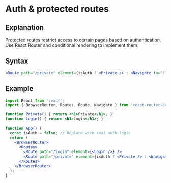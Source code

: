 # Auth & protected routes

## Explanation
Protected routes restrict access to certain pages based on authentication. Use React Router and conditional rendering to implement them.

## Syntax
```jsx
<Route path="/private" element={isAuth ? <Private /> : <Navigate to="/login" />} />
```

## Example
```jsx
import React from 'react';
import { BrowserRouter, Routes, Route, Navigate } from 'react-router-dom';

function Private() { return <h1>Private</h1>; }
function Login() { return <h1>Login</h1>; }

function App() {
  const isAuth = false; // Replace with real auth logic
  return (
    <BrowserRouter>
      <Routes>
        <Route path="/login" element={<Login />} />
        <Route path="/private" element={isAuth ? <Private /> : <Navigate to="/login" />} />
      </Routes>
    </BrowserRouter>
  );
}
``` 